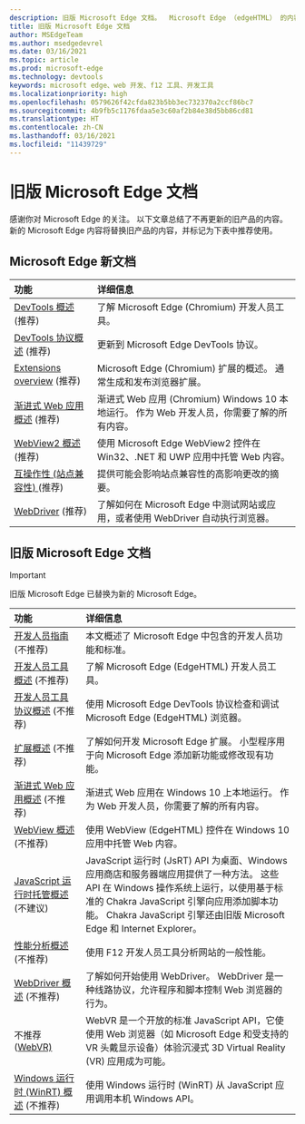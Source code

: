 ```yaml
---
description: 旧版 Microsoft Edge 文档。  Microsoft Edge （edgeHTML） 的内容。
title: 旧版 Microsoft Edge 文档
author: MSEdgeTeam
ms.author: msedgedevrel
ms.date: 03/16/2021
ms.topic: article
ms.prod: microsoft-edge
ms.technology: devtools
keywords: microsoft edge、web 开发、f12 工具、开发工具
ms.localizationpriority: high
ms.openlocfilehash: 0579626f42cfda823b5bb3ec732370a2ccf86bc7
ms.sourcegitcommit: 4b9fb5c1176fdaa5e3c60af2b84e38d5bb86cd81
ms.translationtype: HT
ms.contentlocale: zh-CN
ms.lasthandoff: 03/16/2021
ms.locfileid: "11439729"
---
```

# <a name="legacy-microsoft-edge-documentation"></a>旧版 Microsoft Edge 文档  

感谢你对 Microsoft Edge 的关注。  以下文章总结了不再更新的旧产品的内容。  新的 Microsoft Edge 内容将替换旧产品的内容，并标记为下表中推荐使用。  

## <a name="new-microsoft-edge-documentation"></a>Microsoft Edge 新文档  

| 功能 | 详细信息 |  
|:--- |:--- |  
| [DevTools 概述][DevtoolsGuideChromiumMain] \(推荐\)  | 了解 Microsoft Edge \(Chromium\) 开发人员工具。 |  
| [DevTools 协议概述][DevtoolsProtocolChromiumMain] \(推荐\)  | 更新到 Microsoft Edge DevTools 协议。 |  
| [Extensions overview][ExtensionsChromiumIndex] \(推荐\)  | Microsoft Edge \(Chromium\) 扩展的概述。  通常生成和发布浏览器扩展。 |  
| [渐进式 Web 应用概述][ProgressiveWebAppsChromiumIndex] \(推荐\)  | 渐进式 Web 应用 \(Chromium\) Windows 10 本地运行。  作为 Web 开发人员，你需要了解的所有内容。 |  
| [WebView2 概述][Webview2Index] \(推荐\)  | 使用 Microsoft Edge WebView2 控件在 Win32、.NET 和 UWP 应用中托管 Web 内容。 |  
| [互操作性 (站点兼容性) ][WebPlatformSiteImpactingChanges] \(推荐\)  | 提供可能会影响站点兼容性的高影响更改的摘要。 |  
| [WebDriver][WebdriverChromiumIndex] \(推荐\)  | 了解如何在 Microsoft Edge 中测试网站或应用，或者使用 WebDriver 自动执行浏览器。 |  

## <a name="legacy-microsoft-edge-documentation"></a>旧版 Microsoft Edge 文档  

<!--  This is deprecated and legacy content.  For new content, navigate to the associated [Chromium category](#new-microsoft-edge-documentation).  -->  

> [!IMPORTANT]
> 旧版 Microsoft Edge 已替换为新的 Microsoft Edge。  

| 功能 | 详细信息 |  
|:--- |:--- |  
| [开发人员指南][EdgehtmlDevGuideIndex] \(不推荐\)  | 本文概述了 Microsoft Edge 中包含的开发人员功能和标准。 |  
| [开发人员工具概述][EdgehtmlDevtoolsGuideIndex] \(不推荐\)  | 了解 Microsoft Edge \(EdgeHTML\) 开发人员工具。 |  
| [开发人员工具协议概述][EdgehtmlDevtoolsProtocolIndex] \(不推荐\)  | 使用 Microsoft Edge DevTools 协议检查和调试 Microsoft Edge \(EdgeHTML\) 浏览器。 |  
| [扩展概述][EdgehtmlExtensionsIndex] \(不推荐\)  | 了解如何开发 Microsoft Edge 扩展。  小型程序用于向 Microsoft Edge 添加新功能或修改现有功能。 |  
| [渐进式 Web 应用概述][EdgehtmlProgressiveWebAppsIndex] \(不推荐\)  | 渐进式 Web 应用在 Windows 10 上本地运行。  作为 Web 开发人员，你需要了解的所有内容。 |  
| [WebView 概述][EdgehtmlHostingWebviewIndex] \(不推荐\)  | 使用 WebView \(EdgeHTML\) 控件在 Windows 10 应用中托管 Web 内容。 |  
| [JavaScript 运行时托管概述][EdgehtmlHostingJavascriptRuntimeHostingIndex] \(不建议\)  | JavaScript 运行时 \(JsRT\) API 为桌面、Windows 应用商店和服务器端应用提供了一种方法。  这些 API 在 Windows 操作系统上运行，以使用基于标准的 Chakra JavaScript 引擎向应用添加脚本功能。   Chakra JavaScript 引擎还由旧版 Microsoft Edge 和 Internet Explorer。 |  
| [性能分析概述][EdgehtmlPerformanceAnalysisIndex] \(不推荐\)  | 使用 F12 开发人员工具分析网站的一般性能。 |  
| [WebDriver 概述][EdgehtmlWebdriverIndex] \(不推荐\)  | 了解如何开始使用 WebDriver。  WebDriver 是一种线路协议，允许程序和脚本控制 Web 浏览器的行为。 |  
| 不推荐 ([WebVR\) ][WebvrIndex] | WebVR 是一个开放的标准 JavaScript API，它使使用 Web 浏览器（如 Microsoft Edge 和受支持的 VR 头戴显示设备）体验沉浸式 3D Virtual Reality \(VR\) 应用成为可能。 |  
| [Windows 运行时 (WinRT) 概述][EdgehtmlWindowsRuntimeIndex] \(不推荐\)  | 使用 Windows 运行时 \(WinRT\) 从 JavaScript 应用调用本机 Windows API。 |  

<!-- links -->  

[DevtoolsGuideChromiumMain]: ../devtools-guide-chromium/index.md "Microsoft Edge (Chromium) 开发人员工具概述|Microsoft Docs"  
[DevtoolsProtocolChromiumMain]: ../devtools-protocol-chromium/index.md "Microsoft Edge (Chromium) DevTools 协议概述|Microsoft Docs"  
[EdgehtmlDevGuideIndex]: ./dev-guide/index.md "Microsoft Edge 开发人员指南|Microsoft Docs"  
[EdgehtmlDevtoolsGuideIndex]: ./devtools-guide/index.md "Microsoft Edge (EdgeHTML) 开发人员工具|Microsoft Docs"  
[EdgehtmlDevtoolsProtocolIndex]: ./devtools-protocol/index.md "Microsoft Edge (EdgeHTML) DevTools 协议|Microsoft Docs"  
[EdgehtmlExtensionsIndex]: ./extensions/index.md "Microsoft Edge (EdgeHTML) 扩展|Microsoft Docs"  
[EdgehtmlProgressiveWebAppsIndex]: ./progressive-web-apps/index.md "Windows (上的渐进式 Web) EdgeHTML |Microsoft Docs"  
[EdgehtmlHostingWebviewIndex]: ./hosting/webview/index.md "适用于 Windows 10 (应用的 WebView) EdgeHTML |Microsoft Docs"  
[EdgehtmlHostingJavascriptRuntimeHostingIndex]: ./hosting/javascript-runtime-hosting.md "JavaScript 运行时托管|Microsoft Docs"  
[EdgehtmlPerformanceAnalysisIndex]: ./performance-analysis/index.md "性能分析|Microsoft Docs"  
[EdgehtmlWebdriverIndex]: ./webdriver/index.md "WebDriver (EdgeHTML) |Microsoft Docs"  
[EdgehtmlWindowsRuntimeIndex]: ./windows-runtime/index.md "适用于 JavaScript (的 Windows 运行时) WinRT |Microsoft Docs"  
[ExtensionsChromiumIndex]: ../extensions-chromium/index.md "Microsoft Edge (Chromium) Extensions 概述|Microsoft Docs"  
[ProgressiveWebAppsChromiumIndex]: ../progressive-web-apps-chromium/index.md "Windows 上的渐进 Web 应用概述|Microsoft Docs"  
[WebdriverChromiumIndex]: ../webdriver-chromium/index.md "使用 WebDriver (Chromium) 测试自动化概述|Microsoft Docs"  
[WebPlatformSiteImpactingChanges]: ../web-platform/site-impacting-changes.md "即将对 Microsoft Edge 服务进行的网站兼容性|Microsoft Docs"  
[Webview2Index]: ../webview2/index.md "Microsoft Edge WebView2 |Microsoft Docs"  

[WebvrIndex]: /microsoft-edge/webvr/index "WebVR 开发人员指南|Microsoft Docs"  


